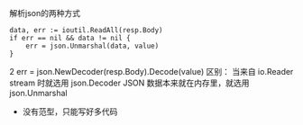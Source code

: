 解析json的两种方式
```
data, err := ioutil.ReadAll(resp.Body)
if err == nil && data != nil {
    err = json.Unmarshal(data, value)
}
```
2
err = json.NewDecoder(resp.Body).Decode(value)
区别：
当来自 io.Reader stream 时就选用 json.Decoder
JSON 数据本来就在内存里，就选用 json.Unmarshal

- 没有范型，只能写好多代码
